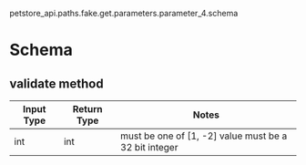 petstore_api.paths.fake.get.parameters.parameter_4.schema
# Schema

## validate method
Input Type | Return Type | Notes
------------ | ------------- | -------------
int | int | must be one of [1, -2] value must be a 32 bit integer
